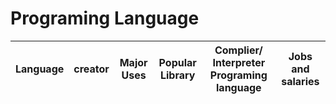 # Programing Language

| Language | creator | Major Uses | Popular Library | Complier/ Interpreter Programing language | Jobs and salaries |
| -------- | ------- | ---------- | --------------- | ----------------------------------------- | ----------------- |
